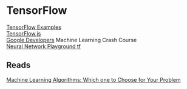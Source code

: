 # TensorFlow

[TensorFlow Examples](https://github.com/aymericdamien/TensorFlow-Examples)  
[TensorFlow.js](https://js.tensorflow.org/tutorials/)  
[Google Developers](https://developers.google.com/machine-learning/crash-course/ml-intro) Machine Learning Crash Course  
[Neural Network Playground tf](https://playground.tensorflow.org/#activation=linear&batchSize=16&dataset=circle&regDataset=reg-gauss&learningRate=0.03&regularizationRate=0&noise=10&networkShape=1,1&seed=0.55286&showTestData=false&discretize=false&percTrainData=90&x=true&y=true&xTimesY=false&xSquared=true&ySquared=false&cosX=false&sinX=false&cosY=false&sinY=false&collectStats=false&problem=regression&initZero=false&hideText=false)

## Reads
[Machine Learning Algorithms: Which one to Choose for Your Problem](https://blog.statsbot.co/machine-learning-algorithms-183cc73197c)
